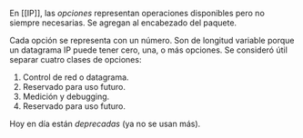 En [[IP]], las _opciones_ representan operaciones disponibles pero no siempre necesarias. Se agregan al encabezado del paquete.

Cada opción se representa con un número. Son de longitud variable porque un datagrama IP puede tener cero, una, o más opciones. Se consideró útil separar cuatro clases de opciones:

1. Control de red o datagrama.
2. Reservado para uso futuro.
3. Medición y debugging.
4. Reservado para uso futuro.

Hoy en día están _deprecadas_ (ya no se usan más).
